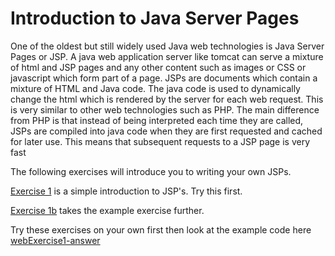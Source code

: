 # Introduction to Java Server Pages

One of the oldest but still widely used Java web technologies is Java Server Pages or JSP. 
A java web application server like tomcat can serve a mixture of html and JSP pages and any other content such as images or CSS or javascript which form part of a page.
JSPs are documents which contain a mixture of HTML and Java code.
The java code is used to dynamically change the html which is rendered by the server for each web request.
This is very similar to other web technologies such as PHP. 
The main difference from PHP is that instead of being interpreted each time they are called, 
JSPs are compiled into java code when they are first requested and cached for later use. 
This means that subsequent requests to a JSP page is very fast

The following exercises will introduce you to writing your own JSPs. 

[Exercise 1](../session2/Exercise1.md) is a simple introduction to JSP's. Try this first.

[Exercise 1b](../session2/Exercise1b.md) takes the example exercise further.

Try these exercises on your own first then look at the example code here [webExercise1-answer](../session2/webExercise1-answer)